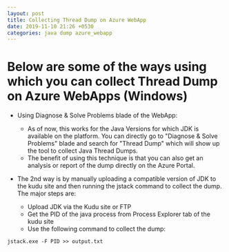 ```yaml
---
layout: post
title: Collecting Thread Dump on Azure WebApp
date: 2019-11-10 21:26 +0530
categories: java dump azure_webapp
---
```


# Below are some of the ways using which you can collect Thread Dump on Azure WebApps (Windows)

- Using Diagnose & Solve Problems blade of the WebApp:
    - As of now, this works for the Java Versions for which JDK is available on the platform. You can directly go to "Diagnose & Solve Problems" blade and search for "Thread Dump" which will show up the tool to collect Java Thread Dumps. 
    - The benefit of using this technique is that you can also get an analysis or report of the dump directly on the Azure Portal.  
    

- The 2nd way is by manually uploading a compatible version of JDK to the kudu site and then running the jstack command to collect the dump. The major steps are:
    - Upload JDK via the Kudu site or FTP
    - Get the PID of the java process from Process Explorer tab of the kudu site
    - Use the following command to collect the dump:

```
jstack.exe -F PID >> output.txt
```
